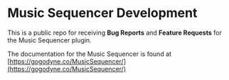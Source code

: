 # Music Sequencer Development
This is a public repo for receiving **Bug Reports** and **Feature Requests** for the Music Sequencer plugin.

The documentation for the Music Sequencer is found at [https://gogodyne.co/MusicSequencer/](https://gogodyne.co/MusicSequencer/)
